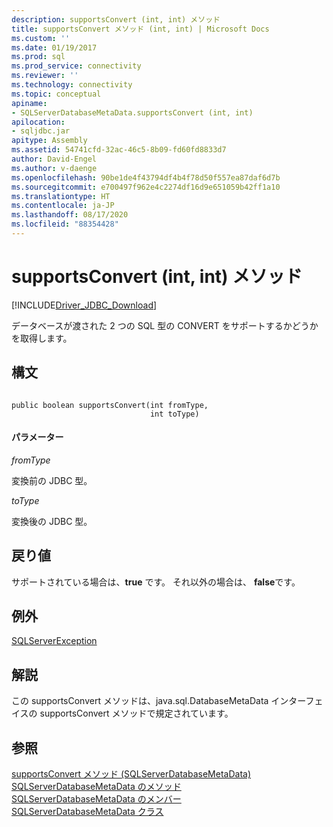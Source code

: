 ```yaml
---
description: supportsConvert (int, int) メソッド
title: supportsConvert メソッド (int, int) | Microsoft Docs
ms.custom: ''
ms.date: 01/19/2017
ms.prod: sql
ms.prod_service: connectivity
ms.reviewer: ''
ms.technology: connectivity
ms.topic: conceptual
apiname:
- SQLServerDatabaseMetaData.supportsConvert (int, int)
apilocation:
- sqljdbc.jar
apitype: Assembly
ms.assetid: 54741cfd-32ac-46c5-8b09-fd60fd8833d7
author: David-Engel
ms.author: v-daenge
ms.openlocfilehash: 90be1de4f43794df4b4f78d50f557ea87daf6d7b
ms.sourcegitcommit: e700497f962e4c2274df16d9e651059b42ff1a10
ms.translationtype: HT
ms.contentlocale: ja-JP
ms.lasthandoff: 08/17/2020
ms.locfileid: "88354428"
---
```

# <a name="supportsconvert-method-int-int"></a>supportsConvert (int, int) メソッド
[!INCLUDE[Driver_JDBC_Download](../../../includes/driver_jdbc_download.md)]

  データベースが渡された 2 つの SQL 型の CONVERT をサポートするかどうかを取得します。  
  
## <a name="syntax"></a>構文  
  
```  
  
public boolean supportsConvert(int fromType,  
                               int toType)  
```  
  
#### <a name="parameters"></a>パラメーター  
 *fromType*  
  
 変換前の JDBC 型。  
  
 *toType*  
  
 変換後の JDBC 型。  
  
## <a name="return-value"></a>戻り値  
 サポートされている場合は、**true** です。 それ以外の場合は、 **false**です。  
  
## <a name="exceptions"></a>例外  
 [SQLServerException](../../../connect/jdbc/reference/sqlserverexception-class.md)  
  
## <a name="remarks"></a>解説  
 この supportsConvert メソッドは、java.sql.DatabaseMetaData インターフェイスの supportsConvert メソッドで規定されています。  
  
## <a name="see-also"></a>参照  
 [supportsConvert メソッド (SQLServerDatabaseMetaData)](../../../connect/jdbc/reference/supportsconvert-method-sqlserverdatabasemetadata.md)   
 [SQLServerDatabaseMetaData のメソッド](../../../connect/jdbc/reference/sqlserverdatabasemetadata-methods.md)   
 [SQLServerDatabaseMetaData のメンバー](../../../connect/jdbc/reference/sqlserverdatabasemetadata-members.md)   
 [SQLServerDatabaseMetaData クラス](../../../connect/jdbc/reference/sqlserverdatabasemetadata-class.md)  
  
  
